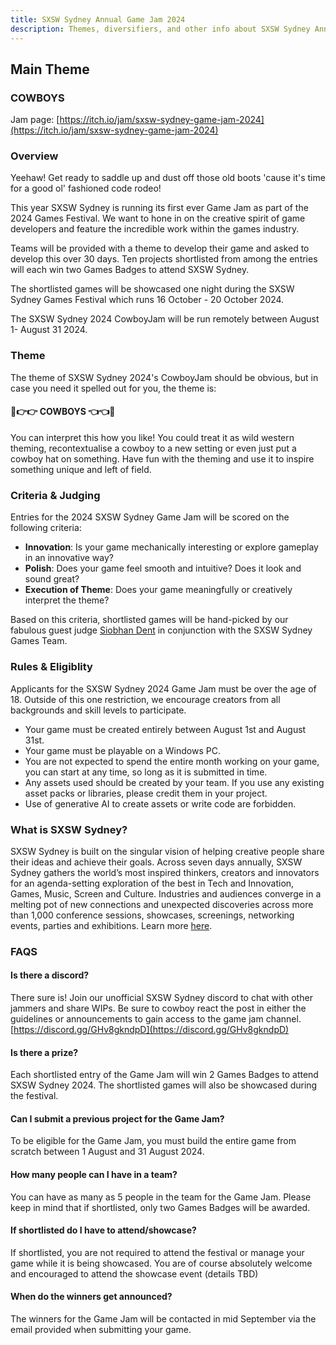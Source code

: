 ```yaml
---
title: SXSW Sydney Annual Game Jam 2024
description: Themes, diversifiers, and other info about SXSW Sydney Annual Game Jam 2024.
---
```


## Main Theme
### COWBOYS

Jam page: [https://itch.io/jam/sxsw-sydney-game-jam-2024](https://itch.io/jam/sxsw-sydney-game-jam-2024)

### Overview

Yeehaw! Get ready to saddle up and dust off those old boots 'cause it's time for a good ol' fashioned code rodeo! 

This year SXSW Sydney is running its first ever Game Jam as part of the 2024 Games Festival. We want to hone in on the creative spirit of game developers and feature the incredible work within the games industry. 

Teams will be provided with a theme to develop their game and asked to develop this over 30 days. Ten projects shortlisted from among the entries will each win two Games Badges to attend SXSW Sydney.

The shortlisted games will be showcased one night during the SXSW Sydney Games Festival which runs 16 October - 20 October 2024.

The SXSW Sydney 2024 CowboyJam will be run remotely between August 1- August 31 2024.

### Theme

The theme of SXSW Sydney 2024's CowboyJam should be obvious, but in case you need it spelled out for you, the theme is: 

#### 🤠👉👉 **COWBOYS** 👈👈🤠

You can interpret this how you like! You could treat it as wild western theming, recontextualise a cowboy to a new setting or even just put a cowboy hat on something. Have fun with the theming and use it to inspire something unique  and left of field. 

### Criteria & Judging

Entries for the 2024 SXSW Sydney Game Jam will be scored on the following criteria:

- **Innovation**: Is your game mechanically interesting or explore gameplay in an innovative way? 
- **Polish**: Does your game feel smooth and intuitive? Does it look and sound great? 
- **Execution of Theme**: Does your game meaningfully or creatively interpret the theme? 

Based on this criteria, shortlisted games will be hand-picked by our fabulous guest judge [Siobhan Dent](https://siobhan-dent.itch.io/) in conjunction with the SXSW Sydney Games Team. 

### Rules & Eligiblity

Applicants for the SXSW Sydney 2024 Game Jam must be over the age of 18. Outside of this one restriction, we encourage creators from all backgrounds and skill levels to participate. 

- Your game must be created entirely between August 1st and August 31st.
- Your game must be playable on a Windows PC.
- You are not expected to spend the entire month working on your game, you can start at any time, so long as it is submitted in time.
- Any assets used should be created by your team. If you use any existing asset packs or libraries, please credit them in your project. 
- Use of generative AI to create assets or write code are forbidden.
 

### What is SXSW Sydney?

SXSW Sydney is built on the singular vision of helping creative people share their ideas and achieve their goals. Across seven days annually, SXSW Sydney gathers the world’s most inspired thinkers, creators and innovators for an agenda-setting exploration of the best in Tech and Innovation, Games, Music, Screen and Culture. Industries and audiences converge in a melting pot of new connections and unexpected discoveries across more than 1,000 conference sessions, showcases, screenings, networking events, parties and exhibitions. Learn more [here](https://www.sxswsydney.com/).

### FAQS

#### Is there a discord? 

There sure is! Join our unofficial SXSW Sydney discord to chat with other jammers and share WIPs. Be sure to cowboy react the post in either the guidelines or announcements to gain access to the game jam channel. [https://discord.gg/GHv8gkndpD](https://discord.gg/GHv8gkndpD)

#### Is there a prize? 

Each shortlisted entry of the Game Jam will win 2 Games Badges to attend SXSW Sydney 2024. The shortlisted games will also be showcased during the festival.

#### Can I submit a previous project for the Game Jam?

To be eligible for the Game Jam, you must build the entire game from scratch between 1 August and 31 August 2024. 

#### How many people can I have in a team? 

You can have as many as 5 people in the team for the Game Jam. Please keep in mind that if shortlisted, only two Games Badges will be awarded.  

#### If shortlisted do I have to attend/showcase? 

If shortlisted, you are not required to attend the festival or manage your game while it is being showcased. You are of course absolutely welcome and encouraged to attend the showcase event (details TBD)

#### When do the winners get announced?

The winners for the Game Jam will be contacted in mid September via the email provided when submitting your game.
